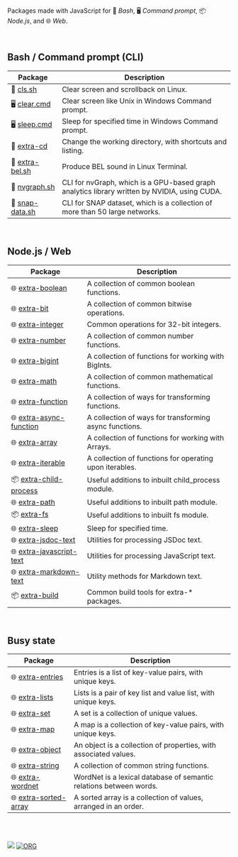 Packages made with JavaScript for 🐚 *Bash*, 🖥️ *Command prompt*, 📦 *Node.js*,
and 🌐 *Web*.

<br>


## Bash / Command prompt (CLI)

| Package | Description |
|  ----  |  ----  |
| 🐚 [cls.sh] | Clear screen and scrollback on Linux. |
| 🖥️ [clear.cmd] | Clear screen like Unix in Windows Command prompt. |
| 🖥️ [sleep.cmd] | Sleep for specified time in Windows Command prompt. |
| 🐚 [extra-cd] | Change the working directory, with shortcuts and listing. |
| 🐚 [extra-bel.sh] | Produce BEL sound in Linux Terminal. |
| 🐚 [nvgraph.sh] | CLI for nvGraph, which is a GPU-based graph analytics library written by NVIDIA, using CUDA. |
| 🐚 [snap-data.sh] | CLI for SNAP dataset, which is a collection of more than 50 large networks. |


[cls.sh]: https://www.npmjs.com/package/cls.sh
[clear.cmd]: https://www.npmjs.com/package/clear.cmd
[sleep.cmd]: https://www.npmjs.com/package/sleep.cmd
[extra-cd]: https://www.npmjs.com/package/extra-cd
[extra-bel.sh]: https://www.npmjs.com/package/extra-bel.sh
[nvgraph.sh]: https://www.npmjs.com/package/nvgraph.sh
[snap-data.sh]: https://www.npmjs.com/package/snap-data.sh

<br>


## Node.js / Web

| Package | Description |
|  ----  |  ----  |
| 🌐 [extra-boolean] | A collection of common boolean functions. |
| 🌐 [extra-bit] | A collection of common bitwise operations. |
| 🌐 [extra-integer] | Common operations for 32-bit integers. |
| 🌐 [extra-number] | A collection of common number functions. |
| 🌐 [extra-bigint] | A collection of functions for working with BigInts. |
| 🌐 [extra-math] | A collection of common mathematical functions. |
| 🌐 [extra-function] | A collection of ways for transforming functions. |
| 🌐 [extra-async-function] | A collection of ways for transforming async functions. |
| 🌐 [extra-array] | A collection of functions for working with Arrays. |
| 🌐 [extra-iterable] | A collection of functions for operating upon iterables. |
| 📦 [extra-child-process] | Useful additions to inbuilt child_process module. |
| 🌐 [extra-path] | Useful additions to inbuilt path module. |
| 📦 [extra-fs] | Useful additions to inbuilt fs module. |
| 🌐 [extra-sleep] | Sleep for specified time. |
| 🌐 [extra-jsdoc-text] | Utilities for processing JSDoc text. |
| 🌐 [extra-javascript-text] | Utilities for processing JavaScript text. |
| 🌐 [extra-markdown-text] | Utility methods for Markdown text. |
| 📦 [extra-build] | Common build tools for extra-* packages. |


[extra-boolean]: https://www.npmjs.com/package/extra-boolean
[extra-bit]: https://www.npmjs.com/package/extra-bit
[extra-integer]: https://www.npmjs.com/package/extra-integer
[extra-number]: https://www.npmjs.com/package/extra-number
[extra-bigint]: https://www.npmjs.com/package/extra-bigint
[extra-math]: https://www.npmjs.com/package/extra-math
[extra-function]: https://www.npmjs.com/package/extra-function
[extra-async-function]: https://www.npmjs.com/package/extra-async-function
[extra-array]: https://github.com/nodef/extra-array
[extra-iterable]: https://www.npmjs.com/package/extra-iterable
[extra-child-process]: https://www.npmjs.com/package/extra-child-process
[extra-path]: https://www.npmjs.com/package/extra-path
[extra-fs]: https://www.npmjs.com/package/extra-fs
[extra-sleep]: https://www.npmjs.com/package/extra-sleep
[extra-jsdoc-text]: https://www.npmjs.com/package/extra-jsdoc-text
[extra-javascript-text]: https://www.npmjs.com/package/extra-javascript-text
[extra-markdown-text]: https://www.npmjs.com/package/extra-markdown-text
[extra-build]: https://www.npmjs.com/package/extra-build

<br>


## Busy state

| Package | Description |
|  ----  |  ----  |
| 🌐 [extra-entries] | Entries is a list of key-value pairs, with unique keys. |
| 🌐 [extra-lists] | Lists is a pair of key list and value list, with unique keys. |
| 🌐 [extra-set] | A set is a collection of unique values. |
| 🌐 [extra-map] | A map is a collection of key-value pairs, with unique keys. |
| 🌐 [extra-object] | An object is a collection of properties, with associated values. |
| 🌐 [extra-string] | A collection of common string functions. |
| 🌐 [extra-wordnet] | WordNet is a lexical database of semantic relations between words. |
| 🌐 [extra-sorted-array] | A sorted array is a collection of values, arranged in an order. |


[extra-entries]: https://github.com/nodef/extra-entries
[extra-lists]: https://github.com/nodef/extra-lists
[extra-set]: https://github.com/nodef/extra-set
[extra-map]: https://github.com/nodef/extra-map
[extra-object]: https://github.com/nodef/extra-object
[extra-string]: https://github.com/nodef/extra-string
[extra-wordnet]: https://github.com/nodef/extra-wordnet
[extra-sorted-array]: https://github.com/nodef/extra-sorted-array

<br>
<br>


[![](https://img.youtube.com/vi/X-w8RFt_jRw/maxresdefault.jpg)](https://www.youtube.com/watch?v=X-w8RFt_jRw)
[![ORG](https://img.shields.io/badge/org-wolfram77-green?logo=Org)](https://wolfram77.github.io)
